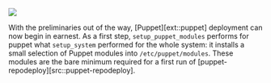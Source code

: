 ![](figures/overview-setup_puppet_modules.svg)

With the preliminaries out of the way, [Puppet][ext::puppet] 
deployment can now begin in earnest. As a first step, `setup_puppet_modules`
performs for puppet what `setup_system` performed for the whole system: it
installs a small selection of Puppet modules into `/etc/puppet/modules`. These
modules are the bare minimum required for a first run of
[puppet-repodeploy][src::puppet-repodeploy].
